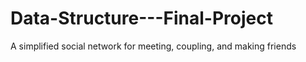 # Data-Structure---Final-Project
A simplified social network for meeting, coupling, and making friends
